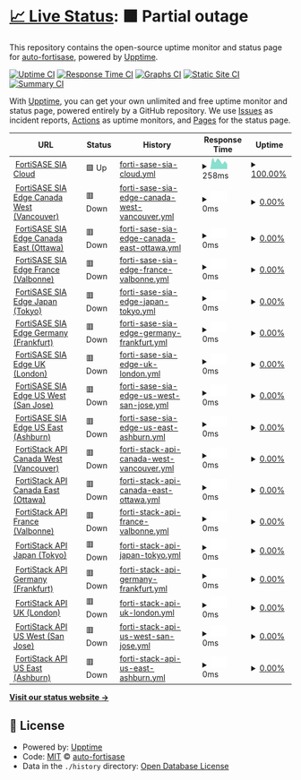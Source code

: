 # [📈 Live Status](https://status.fortisase.com/): <!--live status--> **🟧 Partial outage**

This repository contains the open-source uptime monitor and status page for [auto-fortisase](https://auto-fortisase.github.io/uptime), powered by [Upptime](https://github.com/upptime/upptime).

[![Uptime CI](https://github.com/koj-co/upptime/workflows/Uptime%20CI/badge.svg)](https://github.com/koj-co/upptime/actions?query=workflow%3A%22Uptime+CI%22)
[![Response Time CI](https://github.com/koj-co/upptime/workflows/Response%20Time%20CI/badge.svg)](https://github.com/koj-co/upptime/actions?query=workflow%3A%22Response+Time+CI%22)
[![Graphs CI](https://github.com/koj-co/upptime/workflows/Graphs%20CI/badge.svg)](https://github.com/koj-co/upptime/actions?query=workflow%3A%22Graphs+CI%22)
[![Static Site CI](https://github.com/koj-co/upptime/workflows/Static%20Site%20CI/badge.svg)](https://github.com/koj-co/upptime/actions?query=workflow%3A%22Static+Site+CI%22)
[![Summary CI](https://github.com/koj-co/upptime/workflows/Summary%20CI/badge.svg)](https://github.com/koj-co/upptime/actions?query=workflow%3A%22Summary+CI%22)

With [Upptime](https://upptime.js.org), you can get your own unlimited and free uptime monitor and status page, powered entirely by a GitHub repository. We use [Issues](https://github.com/auto-fortisase/uptime/issues) as incident reports, [Actions](https://github.com/auto-fortisase/uptime/actions) as uptime monitors, and [Pages](https://auto-fortisase.github.io/uptime) for the status page.

<!--start: status pages-->
<!-- This summary is generated by Upptime (https://github.com/upptime/upptime) -->
<!-- Do not edit this manually, your changes will be overwritten -->
<!-- prettier-ignore -->
| URL | Status | History | Response Time | Uptime |
| --- | ------ | ------- | ------------- | ------ |
| <img alt="" src="https://icons.duckduckgo.com/ip3/portal.prod.fortisase.com.ico" height="13"> [FortiSASE SIA Cloud](https://portal.prod.fortisase.com/) | 🟩 Up | [forti-sase-sia-cloud.yml](https://github.com/auto-fortisase/upptime/commits/HEAD/history/forti-sase-sia-cloud.yml) | <details><summary><img alt="Response time graph" src="./graphs/forti-sase-sia-cloud/response-time-week.png" height="20"> 258ms</summary><br><a href="https://status.fortisase.com/history/forti-sase-sia-cloud"><img alt="Response time 267" src="https://img.shields.io/endpoint?url=https%3A%2F%2Fraw.githubusercontent.com%2Fauto-fortisase%2Fupptime%2FHEAD%2Fapi%2Fforti-sase-sia-cloud%2Fresponse-time.json"></a><br><a href="https://status.fortisase.com/history/forti-sase-sia-cloud"><img alt="24-hour response time 126" src="https://img.shields.io/endpoint?url=https%3A%2F%2Fraw.githubusercontent.com%2Fauto-fortisase%2Fupptime%2FHEAD%2Fapi%2Fforti-sase-sia-cloud%2Fresponse-time-day.json"></a><br><a href="https://status.fortisase.com/history/forti-sase-sia-cloud"><img alt="7-day response time 258" src="https://img.shields.io/endpoint?url=https%3A%2F%2Fraw.githubusercontent.com%2Fauto-fortisase%2Fupptime%2FHEAD%2Fapi%2Fforti-sase-sia-cloud%2Fresponse-time-week.json"></a><br><a href="https://status.fortisase.com/history/forti-sase-sia-cloud"><img alt="30-day response time 322" src="https://img.shields.io/endpoint?url=https%3A%2F%2Fraw.githubusercontent.com%2Fauto-fortisase%2Fupptime%2FHEAD%2Fapi%2Fforti-sase-sia-cloud%2Fresponse-time-month.json"></a><br><a href="https://status.fortisase.com/history/forti-sase-sia-cloud"><img alt="1-year response time 280" src="https://img.shields.io/endpoint?url=https%3A%2F%2Fraw.githubusercontent.com%2Fauto-fortisase%2Fupptime%2FHEAD%2Fapi%2Fforti-sase-sia-cloud%2Fresponse-time-year.json"></a></details> | <details><summary><a href="https://status.fortisase.com/history/forti-sase-sia-cloud">100.00%</a></summary><a href="https://status.fortisase.com/history/forti-sase-sia-cloud"><img alt="All-time uptime 98.44%" src="https://img.shields.io/endpoint?url=https%3A%2F%2Fraw.githubusercontent.com%2Fauto-fortisase%2Fupptime%2FHEAD%2Fapi%2Fforti-sase-sia-cloud%2Fuptime.json"></a><br><a href="https://status.fortisase.com/history/forti-sase-sia-cloud"><img alt="24-hour uptime 100.00%" src="https://img.shields.io/endpoint?url=https%3A%2F%2Fraw.githubusercontent.com%2Fauto-fortisase%2Fupptime%2FHEAD%2Fapi%2Fforti-sase-sia-cloud%2Fuptime-day.json"></a><br><a href="https://status.fortisase.com/history/forti-sase-sia-cloud"><img alt="7-day uptime 100.00%" src="https://img.shields.io/endpoint?url=https%3A%2F%2Fraw.githubusercontent.com%2Fauto-fortisase%2Fupptime%2FHEAD%2Fapi%2Fforti-sase-sia-cloud%2Fuptime-week.json"></a><br><a href="https://status.fortisase.com/history/forti-sase-sia-cloud"><img alt="30-day uptime 100.00%" src="https://img.shields.io/endpoint?url=https%3A%2F%2Fraw.githubusercontent.com%2Fauto-fortisase%2Fupptime%2FHEAD%2Fapi%2Fforti-sase-sia-cloud%2Fuptime-month.json"></a><br><a href="https://status.fortisase.com/history/forti-sase-sia-cloud"><img alt="1-year uptime 96.96%" src="https://img.shields.io/endpoint?url=https%3A%2F%2Fraw.githubusercontent.com%2Fauto-fortisase%2Fupptime%2FHEAD%2Fapi%2Fforti-sase-sia-cloud%2Fuptime-year.json"></a></details>
| <img alt="" src="https://icons.duckduckgo.com/ip3/mgmt-fos001-region1.prod.fortisase.com.ico" height="13"> [FortiSASE SIA Edge Canada West (Vancouver)](https://mgmt-fos001-region1.prod.fortisase.com:10443/) | 🟥 Down | [forti-sase-sia-edge-canada-west-vancouver.yml](https://github.com/auto-fortisase/upptime/commits/HEAD/history/forti-sase-sia-edge-canada-west-vancouver.yml) | <details><summary><img alt="Response time graph" src="./graphs/forti-sase-sia-edge-canada-west-vancouver/response-time-week.png" height="20"> 0ms</summary><br><a href="https://status.fortisase.com/history/forti-sase-sia-edge-canada-west-vancouver"><img alt="Response time 297" src="https://img.shields.io/endpoint?url=https%3A%2F%2Fraw.githubusercontent.com%2Fauto-fortisase%2Fupptime%2FHEAD%2Fapi%2Fforti-sase-sia-edge-canada-west-vancouver%2Fresponse-time.json"></a><br><a href="https://status.fortisase.com/history/forti-sase-sia-edge-canada-west-vancouver"><img alt="24-hour response time 0" src="https://img.shields.io/endpoint?url=https%3A%2F%2Fraw.githubusercontent.com%2Fauto-fortisase%2Fupptime%2FHEAD%2Fapi%2Fforti-sase-sia-edge-canada-west-vancouver%2Fresponse-time-day.json"></a><br><a href="https://status.fortisase.com/history/forti-sase-sia-edge-canada-west-vancouver"><img alt="7-day response time 0" src="https://img.shields.io/endpoint?url=https%3A%2F%2Fraw.githubusercontent.com%2Fauto-fortisase%2Fupptime%2FHEAD%2Fapi%2Fforti-sase-sia-edge-canada-west-vancouver%2Fresponse-time-week.json"></a><br><a href="https://status.fortisase.com/history/forti-sase-sia-edge-canada-west-vancouver"><img alt="30-day response time 0" src="https://img.shields.io/endpoint?url=https%3A%2F%2Fraw.githubusercontent.com%2Fauto-fortisase%2Fupptime%2FHEAD%2Fapi%2Fforti-sase-sia-edge-canada-west-vancouver%2Fresponse-time-month.json"></a><br><a href="https://status.fortisase.com/history/forti-sase-sia-edge-canada-west-vancouver"><img alt="1-year response time 323" src="https://img.shields.io/endpoint?url=https%3A%2F%2Fraw.githubusercontent.com%2Fauto-fortisase%2Fupptime%2FHEAD%2Fapi%2Fforti-sase-sia-edge-canada-west-vancouver%2Fresponse-time-year.json"></a></details> | <details><summary><a href="https://status.fortisase.com/history/forti-sase-sia-edge-canada-west-vancouver">0.00%</a></summary><a href="https://status.fortisase.com/history/forti-sase-sia-edge-canada-west-vancouver"><img alt="All-time uptime 76.21%" src="https://img.shields.io/endpoint?url=https%3A%2F%2Fraw.githubusercontent.com%2Fauto-fortisase%2Fupptime%2FHEAD%2Fapi%2Fforti-sase-sia-edge-canada-west-vancouver%2Fuptime.json"></a><br><a href="https://status.fortisase.com/history/forti-sase-sia-edge-canada-west-vancouver"><img alt="24-hour uptime 0.00%" src="https://img.shields.io/endpoint?url=https%3A%2F%2Fraw.githubusercontent.com%2Fauto-fortisase%2Fupptime%2FHEAD%2Fapi%2Fforti-sase-sia-edge-canada-west-vancouver%2Fuptime-day.json"></a><br><a href="https://status.fortisase.com/history/forti-sase-sia-edge-canada-west-vancouver"><img alt="7-day uptime 0.00%" src="https://img.shields.io/endpoint?url=https%3A%2F%2Fraw.githubusercontent.com%2Fauto-fortisase%2Fupptime%2FHEAD%2Fapi%2Fforti-sase-sia-edge-canada-west-vancouver%2Fuptime-week.json"></a><br><a href="https://status.fortisase.com/history/forti-sase-sia-edge-canada-west-vancouver"><img alt="30-day uptime 1.38%" src="https://img.shields.io/endpoint?url=https%3A%2F%2Fraw.githubusercontent.com%2Fauto-fortisase%2Fupptime%2FHEAD%2Fapi%2Fforti-sase-sia-edge-canada-west-vancouver%2Fuptime-month.json"></a><br><a href="https://status.fortisase.com/history/forti-sase-sia-edge-canada-west-vancouver"><img alt="1-year uptime 53.59%" src="https://img.shields.io/endpoint?url=https%3A%2F%2Fraw.githubusercontent.com%2Fauto-fortisase%2Fupptime%2FHEAD%2Fapi%2Fforti-sase-sia-edge-canada-west-vancouver%2Fuptime-year.json"></a></details>
| <img alt="" src="https://icons.duckduckgo.com/ip3/mgmt-fos001-region2.prod.fortisase.com.ico" height="13"> [FortiSASE SIA Edge Canada East (Ottawa)](https://mgmt-fos001-region2.prod.fortisase.com:10443/) | 🟥 Down | [forti-sase-sia-edge-canada-east-ottawa.yml](https://github.com/auto-fortisase/upptime/commits/HEAD/history/forti-sase-sia-edge-canada-east-ottawa.yml) | <details><summary><img alt="Response time graph" src="./graphs/forti-sase-sia-edge-canada-east-ottawa/response-time-week.png" height="20"> 0ms</summary><br><a href="https://status.fortisase.com/history/forti-sase-sia-edge-canada-east-ottawa"><img alt="Response time 366" src="https://img.shields.io/endpoint?url=https%3A%2F%2Fraw.githubusercontent.com%2Fauto-fortisase%2Fupptime%2FHEAD%2Fapi%2Fforti-sase-sia-edge-canada-east-ottawa%2Fresponse-time.json"></a><br><a href="https://status.fortisase.com/history/forti-sase-sia-edge-canada-east-ottawa"><img alt="24-hour response time 0" src="https://img.shields.io/endpoint?url=https%3A%2F%2Fraw.githubusercontent.com%2Fauto-fortisase%2Fupptime%2FHEAD%2Fapi%2Fforti-sase-sia-edge-canada-east-ottawa%2Fresponse-time-day.json"></a><br><a href="https://status.fortisase.com/history/forti-sase-sia-edge-canada-east-ottawa"><img alt="7-day response time 0" src="https://img.shields.io/endpoint?url=https%3A%2F%2Fraw.githubusercontent.com%2Fauto-fortisase%2Fupptime%2FHEAD%2Fapi%2Fforti-sase-sia-edge-canada-east-ottawa%2Fresponse-time-week.json"></a><br><a href="https://status.fortisase.com/history/forti-sase-sia-edge-canada-east-ottawa"><img alt="30-day response time 0" src="https://img.shields.io/endpoint?url=https%3A%2F%2Fraw.githubusercontent.com%2Fauto-fortisase%2Fupptime%2FHEAD%2Fapi%2Fforti-sase-sia-edge-canada-east-ottawa%2Fresponse-time-month.json"></a><br><a href="https://status.fortisase.com/history/forti-sase-sia-edge-canada-east-ottawa"><img alt="1-year response time 354" src="https://img.shields.io/endpoint?url=https%3A%2F%2Fraw.githubusercontent.com%2Fauto-fortisase%2Fupptime%2FHEAD%2Fapi%2Fforti-sase-sia-edge-canada-east-ottawa%2Fresponse-time-year.json"></a></details> | <details><summary><a href="https://status.fortisase.com/history/forti-sase-sia-edge-canada-east-ottawa">0.00%</a></summary><a href="https://status.fortisase.com/history/forti-sase-sia-edge-canada-east-ottawa"><img alt="All-time uptime 76.21%" src="https://img.shields.io/endpoint?url=https%3A%2F%2Fraw.githubusercontent.com%2Fauto-fortisase%2Fupptime%2FHEAD%2Fapi%2Fforti-sase-sia-edge-canada-east-ottawa%2Fuptime.json"></a><br><a href="https://status.fortisase.com/history/forti-sase-sia-edge-canada-east-ottawa"><img alt="24-hour uptime 0.00%" src="https://img.shields.io/endpoint?url=https%3A%2F%2Fraw.githubusercontent.com%2Fauto-fortisase%2Fupptime%2FHEAD%2Fapi%2Fforti-sase-sia-edge-canada-east-ottawa%2Fuptime-day.json"></a><br><a href="https://status.fortisase.com/history/forti-sase-sia-edge-canada-east-ottawa"><img alt="7-day uptime 0.00%" src="https://img.shields.io/endpoint?url=https%3A%2F%2Fraw.githubusercontent.com%2Fauto-fortisase%2Fupptime%2FHEAD%2Fapi%2Fforti-sase-sia-edge-canada-east-ottawa%2Fuptime-week.json"></a><br><a href="https://status.fortisase.com/history/forti-sase-sia-edge-canada-east-ottawa"><img alt="30-day uptime 1.38%" src="https://img.shields.io/endpoint?url=https%3A%2F%2Fraw.githubusercontent.com%2Fauto-fortisase%2Fupptime%2FHEAD%2Fapi%2Fforti-sase-sia-edge-canada-east-ottawa%2Fuptime-month.json"></a><br><a href="https://status.fortisase.com/history/forti-sase-sia-edge-canada-east-ottawa"><img alt="1-year uptime 53.59%" src="https://img.shields.io/endpoint?url=https%3A%2F%2Fraw.githubusercontent.com%2Fauto-fortisase%2Fupptime%2FHEAD%2Fapi%2Fforti-sase-sia-edge-canada-east-ottawa%2Fuptime-year.json"></a></details>
| <img alt="" src="https://icons.duckduckgo.com/ip3/mgmt-fos001-region3.prod.fortisase.com.ico" height="13"> [FortiSASE SIA Edge France (Valbonne)](https://mgmt-fos001-region3.prod.fortisase.com:10443/) | 🟥 Down | [forti-sase-sia-edge-france-valbonne.yml](https://github.com/auto-fortisase/upptime/commits/HEAD/history/forti-sase-sia-edge-france-valbonne.yml) | <details><summary><img alt="Response time graph" src="./graphs/forti-sase-sia-edge-france-valbonne/response-time-week.png" height="20"> 0ms</summary><br><a href="https://status.fortisase.com/history/forti-sase-sia-edge-france-valbonne"><img alt="Response time 858" src="https://img.shields.io/endpoint?url=https%3A%2F%2Fraw.githubusercontent.com%2Fauto-fortisase%2Fupptime%2FHEAD%2Fapi%2Fforti-sase-sia-edge-france-valbonne%2Fresponse-time.json"></a><br><a href="https://status.fortisase.com/history/forti-sase-sia-edge-france-valbonne"><img alt="24-hour response time 0" src="https://img.shields.io/endpoint?url=https%3A%2F%2Fraw.githubusercontent.com%2Fauto-fortisase%2Fupptime%2FHEAD%2Fapi%2Fforti-sase-sia-edge-france-valbonne%2Fresponse-time-day.json"></a><br><a href="https://status.fortisase.com/history/forti-sase-sia-edge-france-valbonne"><img alt="7-day response time 0" src="https://img.shields.io/endpoint?url=https%3A%2F%2Fraw.githubusercontent.com%2Fauto-fortisase%2Fupptime%2FHEAD%2Fapi%2Fforti-sase-sia-edge-france-valbonne%2Fresponse-time-week.json"></a><br><a href="https://status.fortisase.com/history/forti-sase-sia-edge-france-valbonne"><img alt="30-day response time 0" src="https://img.shields.io/endpoint?url=https%3A%2F%2Fraw.githubusercontent.com%2Fauto-fortisase%2Fupptime%2FHEAD%2Fapi%2Fforti-sase-sia-edge-france-valbonne%2Fresponse-time-month.json"></a><br><a href="https://status.fortisase.com/history/forti-sase-sia-edge-france-valbonne"><img alt="1-year response time 844" src="https://img.shields.io/endpoint?url=https%3A%2F%2Fraw.githubusercontent.com%2Fauto-fortisase%2Fupptime%2FHEAD%2Fapi%2Fforti-sase-sia-edge-france-valbonne%2Fresponse-time-year.json"></a></details> | <details><summary><a href="https://status.fortisase.com/history/forti-sase-sia-edge-france-valbonne">0.00%</a></summary><a href="https://status.fortisase.com/history/forti-sase-sia-edge-france-valbonne"><img alt="All-time uptime 76.25%" src="https://img.shields.io/endpoint?url=https%3A%2F%2Fraw.githubusercontent.com%2Fauto-fortisase%2Fupptime%2FHEAD%2Fapi%2Fforti-sase-sia-edge-france-valbonne%2Fuptime.json"></a><br><a href="https://status.fortisase.com/history/forti-sase-sia-edge-france-valbonne"><img alt="24-hour uptime 0.00%" src="https://img.shields.io/endpoint?url=https%3A%2F%2Fraw.githubusercontent.com%2Fauto-fortisase%2Fupptime%2FHEAD%2Fapi%2Fforti-sase-sia-edge-france-valbonne%2Fuptime-day.json"></a><br><a href="https://status.fortisase.com/history/forti-sase-sia-edge-france-valbonne"><img alt="7-day uptime 0.00%" src="https://img.shields.io/endpoint?url=https%3A%2F%2Fraw.githubusercontent.com%2Fauto-fortisase%2Fupptime%2FHEAD%2Fapi%2Fforti-sase-sia-edge-france-valbonne%2Fuptime-week.json"></a><br><a href="https://status.fortisase.com/history/forti-sase-sia-edge-france-valbonne"><img alt="30-day uptime 1.38%" src="https://img.shields.io/endpoint?url=https%3A%2F%2Fraw.githubusercontent.com%2Fauto-fortisase%2Fupptime%2FHEAD%2Fapi%2Fforti-sase-sia-edge-france-valbonne%2Fuptime-month.json"></a><br><a href="https://status.fortisase.com/history/forti-sase-sia-edge-france-valbonne"><img alt="1-year uptime 53.65%" src="https://img.shields.io/endpoint?url=https%3A%2F%2Fraw.githubusercontent.com%2Fauto-fortisase%2Fupptime%2FHEAD%2Fapi%2Fforti-sase-sia-edge-france-valbonne%2Fuptime-year.json"></a></details>
| <img alt="" src="https://icons.duckduckgo.com/ip3/mgmt-fos001-region4.prod.fortisase.com.ico" height="13"> [FortiSASE SIA Edge Japan (Tokyo)](https://mgmt-fos001-region4.prod.fortisase.com:10443/) | 🟥 Down | [forti-sase-sia-edge-japan-tokyo.yml](https://github.com/auto-fortisase/upptime/commits/HEAD/history/forti-sase-sia-edge-japan-tokyo.yml) | <details><summary><img alt="Response time graph" src="./graphs/forti-sase-sia-edge-japan-tokyo/response-time-week.png" height="20"> 0ms</summary><br><a href="https://status.fortisase.com/history/forti-sase-sia-edge-japan-tokyo"><img alt="Response time 798" src="https://img.shields.io/endpoint?url=https%3A%2F%2Fraw.githubusercontent.com%2Fauto-fortisase%2Fupptime%2FHEAD%2Fapi%2Fforti-sase-sia-edge-japan-tokyo%2Fresponse-time.json"></a><br><a href="https://status.fortisase.com/history/forti-sase-sia-edge-japan-tokyo"><img alt="24-hour response time 0" src="https://img.shields.io/endpoint?url=https%3A%2F%2Fraw.githubusercontent.com%2Fauto-fortisase%2Fupptime%2FHEAD%2Fapi%2Fforti-sase-sia-edge-japan-tokyo%2Fresponse-time-day.json"></a><br><a href="https://status.fortisase.com/history/forti-sase-sia-edge-japan-tokyo"><img alt="7-day response time 0" src="https://img.shields.io/endpoint?url=https%3A%2F%2Fraw.githubusercontent.com%2Fauto-fortisase%2Fupptime%2FHEAD%2Fapi%2Fforti-sase-sia-edge-japan-tokyo%2Fresponse-time-week.json"></a><br><a href="https://status.fortisase.com/history/forti-sase-sia-edge-japan-tokyo"><img alt="30-day response time 0" src="https://img.shields.io/endpoint?url=https%3A%2F%2Fraw.githubusercontent.com%2Fauto-fortisase%2Fupptime%2FHEAD%2Fapi%2Fforti-sase-sia-edge-japan-tokyo%2Fresponse-time-month.json"></a><br><a href="https://status.fortisase.com/history/forti-sase-sia-edge-japan-tokyo"><img alt="1-year response time 824" src="https://img.shields.io/endpoint?url=https%3A%2F%2Fraw.githubusercontent.com%2Fauto-fortisase%2Fupptime%2FHEAD%2Fapi%2Fforti-sase-sia-edge-japan-tokyo%2Fresponse-time-year.json"></a></details> | <details><summary><a href="https://status.fortisase.com/history/forti-sase-sia-edge-japan-tokyo">0.00%</a></summary><a href="https://status.fortisase.com/history/forti-sase-sia-edge-japan-tokyo"><img alt="All-time uptime 75.97%" src="https://img.shields.io/endpoint?url=https%3A%2F%2Fraw.githubusercontent.com%2Fauto-fortisase%2Fupptime%2FHEAD%2Fapi%2Fforti-sase-sia-edge-japan-tokyo%2Fuptime.json"></a><br><a href="https://status.fortisase.com/history/forti-sase-sia-edge-japan-tokyo"><img alt="24-hour uptime 0.00%" src="https://img.shields.io/endpoint?url=https%3A%2F%2Fraw.githubusercontent.com%2Fauto-fortisase%2Fupptime%2FHEAD%2Fapi%2Fforti-sase-sia-edge-japan-tokyo%2Fuptime-day.json"></a><br><a href="https://status.fortisase.com/history/forti-sase-sia-edge-japan-tokyo"><img alt="7-day uptime 0.00%" src="https://img.shields.io/endpoint?url=https%3A%2F%2Fraw.githubusercontent.com%2Fauto-fortisase%2Fupptime%2FHEAD%2Fapi%2Fforti-sase-sia-edge-japan-tokyo%2Fuptime-week.json"></a><br><a href="https://status.fortisase.com/history/forti-sase-sia-edge-japan-tokyo"><img alt="30-day uptime 1.38%" src="https://img.shields.io/endpoint?url=https%3A%2F%2Fraw.githubusercontent.com%2Fauto-fortisase%2Fupptime%2FHEAD%2Fapi%2Fforti-sase-sia-edge-japan-tokyo%2Fuptime-month.json"></a><br><a href="https://status.fortisase.com/history/forti-sase-sia-edge-japan-tokyo"><img alt="1-year uptime 53.11%" src="https://img.shields.io/endpoint?url=https%3A%2F%2Fraw.githubusercontent.com%2Fauto-fortisase%2Fupptime%2FHEAD%2Fapi%2Fforti-sase-sia-edge-japan-tokyo%2Fuptime-year.json"></a></details>
| <img alt="" src="https://icons.duckduckgo.com/ip3/mgmt-fos001-region5.prod.fortisase.com.ico" height="13"> [FortiSASE SIA Edge Germany (Frankfurt)](https://mgmt-fos001-region5.prod.fortisase.com:10443/) | 🟥 Down | [forti-sase-sia-edge-germany-frankfurt.yml](https://github.com/auto-fortisase/upptime/commits/HEAD/history/forti-sase-sia-edge-germany-frankfurt.yml) | <details><summary><img alt="Response time graph" src="./graphs/forti-sase-sia-edge-germany-frankfurt/response-time-week.png" height="20"> 0ms</summary><br><a href="https://status.fortisase.com/history/forti-sase-sia-edge-germany-frankfurt"><img alt="Response time 834" src="https://img.shields.io/endpoint?url=https%3A%2F%2Fraw.githubusercontent.com%2Fauto-fortisase%2Fupptime%2FHEAD%2Fapi%2Fforti-sase-sia-edge-germany-frankfurt%2Fresponse-time.json"></a><br><a href="https://status.fortisase.com/history/forti-sase-sia-edge-germany-frankfurt"><img alt="24-hour response time 0" src="https://img.shields.io/endpoint?url=https%3A%2F%2Fraw.githubusercontent.com%2Fauto-fortisase%2Fupptime%2FHEAD%2Fapi%2Fforti-sase-sia-edge-germany-frankfurt%2Fresponse-time-day.json"></a><br><a href="https://status.fortisase.com/history/forti-sase-sia-edge-germany-frankfurt"><img alt="7-day response time 0" src="https://img.shields.io/endpoint?url=https%3A%2F%2Fraw.githubusercontent.com%2Fauto-fortisase%2Fupptime%2FHEAD%2Fapi%2Fforti-sase-sia-edge-germany-frankfurt%2Fresponse-time-week.json"></a><br><a href="https://status.fortisase.com/history/forti-sase-sia-edge-germany-frankfurt"><img alt="30-day response time 0" src="https://img.shields.io/endpoint?url=https%3A%2F%2Fraw.githubusercontent.com%2Fauto-fortisase%2Fupptime%2FHEAD%2Fapi%2Fforti-sase-sia-edge-germany-frankfurt%2Fresponse-time-month.json"></a><br><a href="https://status.fortisase.com/history/forti-sase-sia-edge-germany-frankfurt"><img alt="1-year response time 782" src="https://img.shields.io/endpoint?url=https%3A%2F%2Fraw.githubusercontent.com%2Fauto-fortisase%2Fupptime%2FHEAD%2Fapi%2Fforti-sase-sia-edge-germany-frankfurt%2Fresponse-time-year.json"></a></details> | <details><summary><a href="https://status.fortisase.com/history/forti-sase-sia-edge-germany-frankfurt">0.00%</a></summary><a href="https://status.fortisase.com/history/forti-sase-sia-edge-germany-frankfurt"><img alt="All-time uptime 66.98%" src="https://img.shields.io/endpoint?url=https%3A%2F%2Fraw.githubusercontent.com%2Fauto-fortisase%2Fupptime%2FHEAD%2Fapi%2Fforti-sase-sia-edge-germany-frankfurt%2Fuptime.json"></a><br><a href="https://status.fortisase.com/history/forti-sase-sia-edge-germany-frankfurt"><img alt="24-hour uptime 0.00%" src="https://img.shields.io/endpoint?url=https%3A%2F%2Fraw.githubusercontent.com%2Fauto-fortisase%2Fupptime%2FHEAD%2Fapi%2Fforti-sase-sia-edge-germany-frankfurt%2Fuptime-day.json"></a><br><a href="https://status.fortisase.com/history/forti-sase-sia-edge-germany-frankfurt"><img alt="7-day uptime 0.00%" src="https://img.shields.io/endpoint?url=https%3A%2F%2Fraw.githubusercontent.com%2Fauto-fortisase%2Fupptime%2FHEAD%2Fapi%2Fforti-sase-sia-edge-germany-frankfurt%2Fuptime-week.json"></a><br><a href="https://status.fortisase.com/history/forti-sase-sia-edge-germany-frankfurt"><img alt="30-day uptime 1.38%" src="https://img.shields.io/endpoint?url=https%3A%2F%2Fraw.githubusercontent.com%2Fauto-fortisase%2Fupptime%2FHEAD%2Fapi%2Fforti-sase-sia-edge-germany-frankfurt%2Fuptime-month.json"></a><br><a href="https://status.fortisase.com/history/forti-sase-sia-edge-germany-frankfurt"><img alt="1-year uptime 53.13%" src="https://img.shields.io/endpoint?url=https%3A%2F%2Fraw.githubusercontent.com%2Fauto-fortisase%2Fupptime%2FHEAD%2Fapi%2Fforti-sase-sia-edge-germany-frankfurt%2Fuptime-year.json"></a></details>
| <img alt="" src="https://icons.duckduckgo.com/ip3/mgmt-fos001-region6.prod.fortisase.com.ico" height="13"> [FortiSASE SIA Edge UK (London)](https://mgmt-fos001-region6.prod.fortisase.com:10443/) | 🟥 Down | [forti-sase-sia-edge-uk-london.yml](https://github.com/auto-fortisase/upptime/commits/HEAD/history/forti-sase-sia-edge-uk-london.yml) | <details><summary><img alt="Response time graph" src="./graphs/forti-sase-sia-edge-uk-london/response-time-week.png" height="20"> 0ms</summary><br><a href="https://status.fortisase.com/history/forti-sase-sia-edge-uk-london"><img alt="Response time 717" src="https://img.shields.io/endpoint?url=https%3A%2F%2Fraw.githubusercontent.com%2Fauto-fortisase%2Fupptime%2FHEAD%2Fapi%2Fforti-sase-sia-edge-uk-london%2Fresponse-time.json"></a><br><a href="https://status.fortisase.com/history/forti-sase-sia-edge-uk-london"><img alt="24-hour response time 0" src="https://img.shields.io/endpoint?url=https%3A%2F%2Fraw.githubusercontent.com%2Fauto-fortisase%2Fupptime%2FHEAD%2Fapi%2Fforti-sase-sia-edge-uk-london%2Fresponse-time-day.json"></a><br><a href="https://status.fortisase.com/history/forti-sase-sia-edge-uk-london"><img alt="7-day response time 0" src="https://img.shields.io/endpoint?url=https%3A%2F%2Fraw.githubusercontent.com%2Fauto-fortisase%2Fupptime%2FHEAD%2Fapi%2Fforti-sase-sia-edge-uk-london%2Fresponse-time-week.json"></a><br><a href="https://status.fortisase.com/history/forti-sase-sia-edge-uk-london"><img alt="30-day response time 0" src="https://img.shields.io/endpoint?url=https%3A%2F%2Fraw.githubusercontent.com%2Fauto-fortisase%2Fupptime%2FHEAD%2Fapi%2Fforti-sase-sia-edge-uk-london%2Fresponse-time-month.json"></a><br><a href="https://status.fortisase.com/history/forti-sase-sia-edge-uk-london"><img alt="1-year response time 689" src="https://img.shields.io/endpoint?url=https%3A%2F%2Fraw.githubusercontent.com%2Fauto-fortisase%2Fupptime%2FHEAD%2Fapi%2Fforti-sase-sia-edge-uk-london%2Fresponse-time-year.json"></a></details> | <details><summary><a href="https://status.fortisase.com/history/forti-sase-sia-edge-uk-london">0.00%</a></summary><a href="https://status.fortisase.com/history/forti-sase-sia-edge-uk-london"><img alt="All-time uptime 66.99%" src="https://img.shields.io/endpoint?url=https%3A%2F%2Fraw.githubusercontent.com%2Fauto-fortisase%2Fupptime%2FHEAD%2Fapi%2Fforti-sase-sia-edge-uk-london%2Fuptime.json"></a><br><a href="https://status.fortisase.com/history/forti-sase-sia-edge-uk-london"><img alt="24-hour uptime 0.00%" src="https://img.shields.io/endpoint?url=https%3A%2F%2Fraw.githubusercontent.com%2Fauto-fortisase%2Fupptime%2FHEAD%2Fapi%2Fforti-sase-sia-edge-uk-london%2Fuptime-day.json"></a><br><a href="https://status.fortisase.com/history/forti-sase-sia-edge-uk-london"><img alt="7-day uptime 0.00%" src="https://img.shields.io/endpoint?url=https%3A%2F%2Fraw.githubusercontent.com%2Fauto-fortisase%2Fupptime%2FHEAD%2Fapi%2Fforti-sase-sia-edge-uk-london%2Fuptime-week.json"></a><br><a href="https://status.fortisase.com/history/forti-sase-sia-edge-uk-london"><img alt="30-day uptime 1.38%" src="https://img.shields.io/endpoint?url=https%3A%2F%2Fraw.githubusercontent.com%2Fauto-fortisase%2Fupptime%2FHEAD%2Fapi%2Fforti-sase-sia-edge-uk-london%2Fuptime-month.json"></a><br><a href="https://status.fortisase.com/history/forti-sase-sia-edge-uk-london"><img alt="1-year uptime 53.16%" src="https://img.shields.io/endpoint?url=https%3A%2F%2Fraw.githubusercontent.com%2Fauto-fortisase%2Fupptime%2FHEAD%2Fapi%2Fforti-sase-sia-edge-uk-london%2Fuptime-year.json"></a></details>
| <img alt="" src="https://icons.duckduckgo.com/ip3/mgmt-fos001-region7.prod.fortisase.com.ico" height="13"> [FortiSASE SIA Edge US West (San Jose)](https://mgmt-fos001-region7.prod.fortisase.com:10443/) | 🟥 Down | [forti-sase-sia-edge-us-west-san-jose.yml](https://github.com/auto-fortisase/upptime/commits/HEAD/history/forti-sase-sia-edge-us-west-san-jose.yml) | <details><summary><img alt="Response time graph" src="./graphs/forti-sase-sia-edge-us-west-san-jose/response-time-week.png" height="20"> 0ms</summary><br><a href="https://status.fortisase.com/history/forti-sase-sia-edge-us-west-san-jose"><img alt="Response time 290" src="https://img.shields.io/endpoint?url=https%3A%2F%2Fraw.githubusercontent.com%2Fauto-fortisase%2Fupptime%2FHEAD%2Fapi%2Fforti-sase-sia-edge-us-west-san-jose%2Fresponse-time.json"></a><br><a href="https://status.fortisase.com/history/forti-sase-sia-edge-us-west-san-jose"><img alt="24-hour response time 0" src="https://img.shields.io/endpoint?url=https%3A%2F%2Fraw.githubusercontent.com%2Fauto-fortisase%2Fupptime%2FHEAD%2Fapi%2Fforti-sase-sia-edge-us-west-san-jose%2Fresponse-time-day.json"></a><br><a href="https://status.fortisase.com/history/forti-sase-sia-edge-us-west-san-jose"><img alt="7-day response time 0" src="https://img.shields.io/endpoint?url=https%3A%2F%2Fraw.githubusercontent.com%2Fauto-fortisase%2Fupptime%2FHEAD%2Fapi%2Fforti-sase-sia-edge-us-west-san-jose%2Fresponse-time-week.json"></a><br><a href="https://status.fortisase.com/history/forti-sase-sia-edge-us-west-san-jose"><img alt="30-day response time 0" src="https://img.shields.io/endpoint?url=https%3A%2F%2Fraw.githubusercontent.com%2Fauto-fortisase%2Fupptime%2FHEAD%2Fapi%2Fforti-sase-sia-edge-us-west-san-jose%2Fresponse-time-month.json"></a><br><a href="https://status.fortisase.com/history/forti-sase-sia-edge-us-west-san-jose"><img alt="1-year response time 288" src="https://img.shields.io/endpoint?url=https%3A%2F%2Fraw.githubusercontent.com%2Fauto-fortisase%2Fupptime%2FHEAD%2Fapi%2Fforti-sase-sia-edge-us-west-san-jose%2Fresponse-time-year.json"></a></details> | <details><summary><a href="https://status.fortisase.com/history/forti-sase-sia-edge-us-west-san-jose">0.00%</a></summary><a href="https://status.fortisase.com/history/forti-sase-sia-edge-us-west-san-jose"><img alt="All-time uptime 66.66%" src="https://img.shields.io/endpoint?url=https%3A%2F%2Fraw.githubusercontent.com%2Fauto-fortisase%2Fupptime%2FHEAD%2Fapi%2Fforti-sase-sia-edge-us-west-san-jose%2Fuptime.json"></a><br><a href="https://status.fortisase.com/history/forti-sase-sia-edge-us-west-san-jose"><img alt="24-hour uptime 0.00%" src="https://img.shields.io/endpoint?url=https%3A%2F%2Fraw.githubusercontent.com%2Fauto-fortisase%2Fupptime%2FHEAD%2Fapi%2Fforti-sase-sia-edge-us-west-san-jose%2Fuptime-day.json"></a><br><a href="https://status.fortisase.com/history/forti-sase-sia-edge-us-west-san-jose"><img alt="7-day uptime 0.00%" src="https://img.shields.io/endpoint?url=https%3A%2F%2Fraw.githubusercontent.com%2Fauto-fortisase%2Fupptime%2FHEAD%2Fapi%2Fforti-sase-sia-edge-us-west-san-jose%2Fuptime-week.json"></a><br><a href="https://status.fortisase.com/history/forti-sase-sia-edge-us-west-san-jose"><img alt="30-day uptime 1.38%" src="https://img.shields.io/endpoint?url=https%3A%2F%2Fraw.githubusercontent.com%2Fauto-fortisase%2Fupptime%2FHEAD%2Fapi%2Fforti-sase-sia-edge-us-west-san-jose%2Fuptime-month.json"></a><br><a href="https://status.fortisase.com/history/forti-sase-sia-edge-us-west-san-jose"><img alt="1-year uptime 53.13%" src="https://img.shields.io/endpoint?url=https%3A%2F%2Fraw.githubusercontent.com%2Fauto-fortisase%2Fupptime%2FHEAD%2Fapi%2Fforti-sase-sia-edge-us-west-san-jose%2Fuptime-year.json"></a></details>
| <img alt="" src="https://icons.duckduckgo.com/ip3/mgmt-fos001-region8.prod.fortisase.com.ico" height="13"> [FortiSASE SIA Edge US East (Ashburn)](https://mgmt-fos001-region8.prod.fortisase.com:10443/) | 🟥 Down | [forti-sase-sia-edge-us-east-ashburn.yml](https://github.com/auto-fortisase/upptime/commits/HEAD/history/forti-sase-sia-edge-us-east-ashburn.yml) | <details><summary><img alt="Response time graph" src="./graphs/forti-sase-sia-edge-us-east-ashburn/response-time-week.png" height="20"> 0ms</summary><br><a href="https://status.fortisase.com/history/forti-sase-sia-edge-us-east-ashburn"><img alt="Response time 309" src="https://img.shields.io/endpoint?url=https%3A%2F%2Fraw.githubusercontent.com%2Fauto-fortisase%2Fupptime%2FHEAD%2Fapi%2Fforti-sase-sia-edge-us-east-ashburn%2Fresponse-time.json"></a><br><a href="https://status.fortisase.com/history/forti-sase-sia-edge-us-east-ashburn"><img alt="24-hour response time 0" src="https://img.shields.io/endpoint?url=https%3A%2F%2Fraw.githubusercontent.com%2Fauto-fortisase%2Fupptime%2FHEAD%2Fapi%2Fforti-sase-sia-edge-us-east-ashburn%2Fresponse-time-day.json"></a><br><a href="https://status.fortisase.com/history/forti-sase-sia-edge-us-east-ashburn"><img alt="7-day response time 0" src="https://img.shields.io/endpoint?url=https%3A%2F%2Fraw.githubusercontent.com%2Fauto-fortisase%2Fupptime%2FHEAD%2Fapi%2Fforti-sase-sia-edge-us-east-ashburn%2Fresponse-time-week.json"></a><br><a href="https://status.fortisase.com/history/forti-sase-sia-edge-us-east-ashburn"><img alt="30-day response time 0" src="https://img.shields.io/endpoint?url=https%3A%2F%2Fraw.githubusercontent.com%2Fauto-fortisase%2Fupptime%2FHEAD%2Fapi%2Fforti-sase-sia-edge-us-east-ashburn%2Fresponse-time-month.json"></a><br><a href="https://status.fortisase.com/history/forti-sase-sia-edge-us-east-ashburn"><img alt="1-year response time 285" src="https://img.shields.io/endpoint?url=https%3A%2F%2Fraw.githubusercontent.com%2Fauto-fortisase%2Fupptime%2FHEAD%2Fapi%2Fforti-sase-sia-edge-us-east-ashburn%2Fresponse-time-year.json"></a></details> | <details><summary><a href="https://status.fortisase.com/history/forti-sase-sia-edge-us-east-ashburn">0.00%</a></summary><a href="https://status.fortisase.com/history/forti-sase-sia-edge-us-east-ashburn"><img alt="All-time uptime 66.68%" src="https://img.shields.io/endpoint?url=https%3A%2F%2Fraw.githubusercontent.com%2Fauto-fortisase%2Fupptime%2FHEAD%2Fapi%2Fforti-sase-sia-edge-us-east-ashburn%2Fuptime.json"></a><br><a href="https://status.fortisase.com/history/forti-sase-sia-edge-us-east-ashburn"><img alt="24-hour uptime 0.00%" src="https://img.shields.io/endpoint?url=https%3A%2F%2Fraw.githubusercontent.com%2Fauto-fortisase%2Fupptime%2FHEAD%2Fapi%2Fforti-sase-sia-edge-us-east-ashburn%2Fuptime-day.json"></a><br><a href="https://status.fortisase.com/history/forti-sase-sia-edge-us-east-ashburn"><img alt="7-day uptime 0.00%" src="https://img.shields.io/endpoint?url=https%3A%2F%2Fraw.githubusercontent.com%2Fauto-fortisase%2Fupptime%2FHEAD%2Fapi%2Fforti-sase-sia-edge-us-east-ashburn%2Fuptime-week.json"></a><br><a href="https://status.fortisase.com/history/forti-sase-sia-edge-us-east-ashburn"><img alt="30-day uptime 1.38%" src="https://img.shields.io/endpoint?url=https%3A%2F%2Fraw.githubusercontent.com%2Fauto-fortisase%2Fupptime%2FHEAD%2Fapi%2Fforti-sase-sia-edge-us-east-ashburn%2Fuptime-month.json"></a><br><a href="https://status.fortisase.com/history/forti-sase-sia-edge-us-east-ashburn"><img alt="1-year uptime 53.16%" src="https://img.shields.io/endpoint?url=https%3A%2F%2Fraw.githubusercontent.com%2Fauto-fortisase%2Fupptime%2FHEAD%2Fapi%2Fforti-sase-sia-edge-us-east-ashburn%2Fuptime-year.json"></a></details>
| <img alt="" src="https://icons.duckduckgo.com/ip3/fortistackapi-nova-west.fortisase.com.ico" height="13"> [FortiStack API Canada West (Vancouver)](https://fortistackapi-nova-west.fortisase.com:5000/v3) | 🟥 Down | [forti-stack-api-canada-west-vancouver.yml](https://github.com/auto-fortisase/upptime/commits/HEAD/history/forti-stack-api-canada-west-vancouver.yml) | <details><summary><img alt="Response time graph" src="./graphs/forti-stack-api-canada-west-vancouver/response-time-week.png" height="20"> 0ms</summary><br><a href="https://status.fortisase.com/history/forti-stack-api-canada-west-vancouver"><img alt="Response time 200" src="https://img.shields.io/endpoint?url=https%3A%2F%2Fraw.githubusercontent.com%2Fauto-fortisase%2Fupptime%2FHEAD%2Fapi%2Fforti-stack-api-canada-west-vancouver%2Fresponse-time.json"></a><br><a href="https://status.fortisase.com/history/forti-stack-api-canada-west-vancouver"><img alt="24-hour response time 0" src="https://img.shields.io/endpoint?url=https%3A%2F%2Fraw.githubusercontent.com%2Fauto-fortisase%2Fupptime%2FHEAD%2Fapi%2Fforti-stack-api-canada-west-vancouver%2Fresponse-time-day.json"></a><br><a href="https://status.fortisase.com/history/forti-stack-api-canada-west-vancouver"><img alt="7-day response time 0" src="https://img.shields.io/endpoint?url=https%3A%2F%2Fraw.githubusercontent.com%2Fauto-fortisase%2Fupptime%2FHEAD%2Fapi%2Fforti-stack-api-canada-west-vancouver%2Fresponse-time-week.json"></a><br><a href="https://status.fortisase.com/history/forti-stack-api-canada-west-vancouver"><img alt="30-day response time 0" src="https://img.shields.io/endpoint?url=https%3A%2F%2Fraw.githubusercontent.com%2Fauto-fortisase%2Fupptime%2FHEAD%2Fapi%2Fforti-stack-api-canada-west-vancouver%2Fresponse-time-month.json"></a><br><a href="https://status.fortisase.com/history/forti-stack-api-canada-west-vancouver"><img alt="1-year response time 230" src="https://img.shields.io/endpoint?url=https%3A%2F%2Fraw.githubusercontent.com%2Fauto-fortisase%2Fupptime%2FHEAD%2Fapi%2Fforti-stack-api-canada-west-vancouver%2Fresponse-time-year.json"></a></details> | <details><summary><a href="https://status.fortisase.com/history/forti-stack-api-canada-west-vancouver">0.00%</a></summary><a href="https://status.fortisase.com/history/forti-stack-api-canada-west-vancouver"><img alt="All-time uptime 74.71%" src="https://img.shields.io/endpoint?url=https%3A%2F%2Fraw.githubusercontent.com%2Fauto-fortisase%2Fupptime%2FHEAD%2Fapi%2Fforti-stack-api-canada-west-vancouver%2Fuptime.json"></a><br><a href="https://status.fortisase.com/history/forti-stack-api-canada-west-vancouver"><img alt="24-hour uptime 0.00%" src="https://img.shields.io/endpoint?url=https%3A%2F%2Fraw.githubusercontent.com%2Fauto-fortisase%2Fupptime%2FHEAD%2Fapi%2Fforti-stack-api-canada-west-vancouver%2Fuptime-day.json"></a><br><a href="https://status.fortisase.com/history/forti-stack-api-canada-west-vancouver"><img alt="7-day uptime 0.00%" src="https://img.shields.io/endpoint?url=https%3A%2F%2Fraw.githubusercontent.com%2Fauto-fortisase%2Fupptime%2FHEAD%2Fapi%2Fforti-stack-api-canada-west-vancouver%2Fuptime-week.json"></a><br><a href="https://status.fortisase.com/history/forti-stack-api-canada-west-vancouver"><img alt="30-day uptime 1.38%" src="https://img.shields.io/endpoint?url=https%3A%2F%2Fraw.githubusercontent.com%2Fauto-fortisase%2Fupptime%2FHEAD%2Fapi%2Fforti-stack-api-canada-west-vancouver%2Fuptime-month.json"></a><br><a href="https://status.fortisase.com/history/forti-stack-api-canada-west-vancouver"><img alt="1-year uptime 53.30%" src="https://img.shields.io/endpoint?url=https%3A%2F%2Fraw.githubusercontent.com%2Fauto-fortisase%2Fupptime%2FHEAD%2Fapi%2Fforti-stack-api-canada-west-vancouver%2Fuptime-year.json"></a></details>
| <img alt="" src="https://icons.duckduckgo.com/ip3/fortistackapi-nova-east.fortisase.com.ico" height="13"> [FortiStack API Canada East (Ottawa)](https://fortistackapi-nova-east.fortisase.com:5000/v3) | 🟥 Down | [forti-stack-api-canada-east-ottawa.yml](https://github.com/auto-fortisase/upptime/commits/HEAD/history/forti-stack-api-canada-east-ottawa.yml) | <details><summary><img alt="Response time graph" src="./graphs/forti-stack-api-canada-east-ottawa/response-time-week.png" height="20"> 0ms</summary><br><a href="https://status.fortisase.com/history/forti-stack-api-canada-east-ottawa"><img alt="Response time 216" src="https://img.shields.io/endpoint?url=https%3A%2F%2Fraw.githubusercontent.com%2Fauto-fortisase%2Fupptime%2FHEAD%2Fapi%2Fforti-stack-api-canada-east-ottawa%2Fresponse-time.json"></a><br><a href="https://status.fortisase.com/history/forti-stack-api-canada-east-ottawa"><img alt="24-hour response time 0" src="https://img.shields.io/endpoint?url=https%3A%2F%2Fraw.githubusercontent.com%2Fauto-fortisase%2Fupptime%2FHEAD%2Fapi%2Fforti-stack-api-canada-east-ottawa%2Fresponse-time-day.json"></a><br><a href="https://status.fortisase.com/history/forti-stack-api-canada-east-ottawa"><img alt="7-day response time 0" src="https://img.shields.io/endpoint?url=https%3A%2F%2Fraw.githubusercontent.com%2Fauto-fortisase%2Fupptime%2FHEAD%2Fapi%2Fforti-stack-api-canada-east-ottawa%2Fresponse-time-week.json"></a><br><a href="https://status.fortisase.com/history/forti-stack-api-canada-east-ottawa"><img alt="30-day response time 0" src="https://img.shields.io/endpoint?url=https%3A%2F%2Fraw.githubusercontent.com%2Fauto-fortisase%2Fupptime%2FHEAD%2Fapi%2Fforti-stack-api-canada-east-ottawa%2Fresponse-time-month.json"></a><br><a href="https://status.fortisase.com/history/forti-stack-api-canada-east-ottawa"><img alt="1-year response time 203" src="https://img.shields.io/endpoint?url=https%3A%2F%2Fraw.githubusercontent.com%2Fauto-fortisase%2Fupptime%2FHEAD%2Fapi%2Fforti-stack-api-canada-east-ottawa%2Fresponse-time-year.json"></a></details> | <details><summary><a href="https://status.fortisase.com/history/forti-stack-api-canada-east-ottawa">0.00%</a></summary><a href="https://status.fortisase.com/history/forti-stack-api-canada-east-ottawa"><img alt="All-time uptime 76.11%" src="https://img.shields.io/endpoint?url=https%3A%2F%2Fraw.githubusercontent.com%2Fauto-fortisase%2Fupptime%2FHEAD%2Fapi%2Fforti-stack-api-canada-east-ottawa%2Fuptime.json"></a><br><a href="https://status.fortisase.com/history/forti-stack-api-canada-east-ottawa"><img alt="24-hour uptime 0.00%" src="https://img.shields.io/endpoint?url=https%3A%2F%2Fraw.githubusercontent.com%2Fauto-fortisase%2Fupptime%2FHEAD%2Fapi%2Fforti-stack-api-canada-east-ottawa%2Fuptime-day.json"></a><br><a href="https://status.fortisase.com/history/forti-stack-api-canada-east-ottawa"><img alt="7-day uptime 0.00%" src="https://img.shields.io/endpoint?url=https%3A%2F%2Fraw.githubusercontent.com%2Fauto-fortisase%2Fupptime%2FHEAD%2Fapi%2Fforti-stack-api-canada-east-ottawa%2Fuptime-week.json"></a><br><a href="https://status.fortisase.com/history/forti-stack-api-canada-east-ottawa"><img alt="30-day uptime 1.38%" src="https://img.shields.io/endpoint?url=https%3A%2F%2Fraw.githubusercontent.com%2Fauto-fortisase%2Fupptime%2FHEAD%2Fapi%2Fforti-stack-api-canada-east-ottawa%2Fuptime-month.json"></a><br><a href="https://status.fortisase.com/history/forti-stack-api-canada-east-ottawa"><img alt="1-year uptime 53.57%" src="https://img.shields.io/endpoint?url=https%3A%2F%2Fraw.githubusercontent.com%2Fauto-fortisase%2Fupptime%2FHEAD%2Fapi%2Fforti-stack-api-canada-east-ottawa%2Fuptime-year.json"></a></details>
| <img alt="" src="https://icons.duckduckgo.com/ip3/fortistackapi-nova-fr.fortisase.com.ico" height="13"> [FortiStack API France (Valbonne)](https://fortistackapi-nova-fr.fortisase.com:5000/v3) | 🟥 Down | [forti-stack-api-france-valbonne.yml](https://github.com/auto-fortisase/upptime/commits/HEAD/history/forti-stack-api-france-valbonne.yml) | <details><summary><img alt="Response time graph" src="./graphs/forti-stack-api-france-valbonne/response-time-week.png" height="20"> 0ms</summary><br><a href="https://status.fortisase.com/history/forti-stack-api-france-valbonne"><img alt="Response time 477" src="https://img.shields.io/endpoint?url=https%3A%2F%2Fraw.githubusercontent.com%2Fauto-fortisase%2Fupptime%2FHEAD%2Fapi%2Fforti-stack-api-france-valbonne%2Fresponse-time.json"></a><br><a href="https://status.fortisase.com/history/forti-stack-api-france-valbonne"><img alt="24-hour response time 0" src="https://img.shields.io/endpoint?url=https%3A%2F%2Fraw.githubusercontent.com%2Fauto-fortisase%2Fupptime%2FHEAD%2Fapi%2Fforti-stack-api-france-valbonne%2Fresponse-time-day.json"></a><br><a href="https://status.fortisase.com/history/forti-stack-api-france-valbonne"><img alt="7-day response time 0" src="https://img.shields.io/endpoint?url=https%3A%2F%2Fraw.githubusercontent.com%2Fauto-fortisase%2Fupptime%2FHEAD%2Fapi%2Fforti-stack-api-france-valbonne%2Fresponse-time-week.json"></a><br><a href="https://status.fortisase.com/history/forti-stack-api-france-valbonne"><img alt="30-day response time 0" src="https://img.shields.io/endpoint?url=https%3A%2F%2Fraw.githubusercontent.com%2Fauto-fortisase%2Fupptime%2FHEAD%2Fapi%2Fforti-stack-api-france-valbonne%2Fresponse-time-month.json"></a><br><a href="https://status.fortisase.com/history/forti-stack-api-france-valbonne"><img alt="1-year response time 479" src="https://img.shields.io/endpoint?url=https%3A%2F%2Fraw.githubusercontent.com%2Fauto-fortisase%2Fupptime%2FHEAD%2Fapi%2Fforti-stack-api-france-valbonne%2Fresponse-time-year.json"></a></details> | <details><summary><a href="https://status.fortisase.com/history/forti-stack-api-france-valbonne">0.00%</a></summary><a href="https://status.fortisase.com/history/forti-stack-api-france-valbonne"><img alt="All-time uptime 76.21%" src="https://img.shields.io/endpoint?url=https%3A%2F%2Fraw.githubusercontent.com%2Fauto-fortisase%2Fupptime%2FHEAD%2Fapi%2Fforti-stack-api-france-valbonne%2Fuptime.json"></a><br><a href="https://status.fortisase.com/history/forti-stack-api-france-valbonne"><img alt="24-hour uptime 0.00%" src="https://img.shields.io/endpoint?url=https%3A%2F%2Fraw.githubusercontent.com%2Fauto-fortisase%2Fupptime%2FHEAD%2Fapi%2Fforti-stack-api-france-valbonne%2Fuptime-day.json"></a><br><a href="https://status.fortisase.com/history/forti-stack-api-france-valbonne"><img alt="7-day uptime 0.00%" src="https://img.shields.io/endpoint?url=https%3A%2F%2Fraw.githubusercontent.com%2Fauto-fortisase%2Fupptime%2FHEAD%2Fapi%2Fforti-stack-api-france-valbonne%2Fuptime-week.json"></a><br><a href="https://status.fortisase.com/history/forti-stack-api-france-valbonne"><img alt="30-day uptime 1.38%" src="https://img.shields.io/endpoint?url=https%3A%2F%2Fraw.githubusercontent.com%2Fauto-fortisase%2Fupptime%2FHEAD%2Fapi%2Fforti-stack-api-france-valbonne%2Fuptime-month.json"></a><br><a href="https://status.fortisase.com/history/forti-stack-api-france-valbonne"><img alt="1-year uptime 53.58%" src="https://img.shields.io/endpoint?url=https%3A%2F%2Fraw.githubusercontent.com%2Fauto-fortisase%2Fupptime%2FHEAD%2Fapi%2Fforti-stack-api-france-valbonne%2Fuptime-year.json"></a></details>
| <img alt="" src="https://icons.duckduckgo.com/ip3/fortistackapi-nova-jp.fortisase.com.ico" height="13"> [FortiStack API Japan (Tokyo)](https://fortistackapi-nova-jp.fortisase.com:5000/v3) | 🟥 Down | [forti-stack-api-japan-tokyo.yml](https://github.com/auto-fortisase/upptime/commits/HEAD/history/forti-stack-api-japan-tokyo.yml) | <details><summary><img alt="Response time graph" src="./graphs/forti-stack-api-japan-tokyo/response-time-week.png" height="20"> 0ms</summary><br><a href="https://status.fortisase.com/history/forti-stack-api-japan-tokyo"><img alt="Response time 429" src="https://img.shields.io/endpoint?url=https%3A%2F%2Fraw.githubusercontent.com%2Fauto-fortisase%2Fupptime%2FHEAD%2Fapi%2Fforti-stack-api-japan-tokyo%2Fresponse-time.json"></a><br><a href="https://status.fortisase.com/history/forti-stack-api-japan-tokyo"><img alt="24-hour response time 0" src="https://img.shields.io/endpoint?url=https%3A%2F%2Fraw.githubusercontent.com%2Fauto-fortisase%2Fupptime%2FHEAD%2Fapi%2Fforti-stack-api-japan-tokyo%2Fresponse-time-day.json"></a><br><a href="https://status.fortisase.com/history/forti-stack-api-japan-tokyo"><img alt="7-day response time 0" src="https://img.shields.io/endpoint?url=https%3A%2F%2Fraw.githubusercontent.com%2Fauto-fortisase%2Fupptime%2FHEAD%2Fapi%2Fforti-stack-api-japan-tokyo%2Fresponse-time-week.json"></a><br><a href="https://status.fortisase.com/history/forti-stack-api-japan-tokyo"><img alt="30-day response time 0" src="https://img.shields.io/endpoint?url=https%3A%2F%2Fraw.githubusercontent.com%2Fauto-fortisase%2Fupptime%2FHEAD%2Fapi%2Fforti-stack-api-japan-tokyo%2Fresponse-time-month.json"></a><br><a href="https://status.fortisase.com/history/forti-stack-api-japan-tokyo"><img alt="1-year response time 448" src="https://img.shields.io/endpoint?url=https%3A%2F%2Fraw.githubusercontent.com%2Fauto-fortisase%2Fupptime%2FHEAD%2Fapi%2Fforti-stack-api-japan-tokyo%2Fresponse-time-year.json"></a></details> | <details><summary><a href="https://status.fortisase.com/history/forti-stack-api-japan-tokyo">0.00%</a></summary><a href="https://status.fortisase.com/history/forti-stack-api-japan-tokyo"><img alt="All-time uptime 76.25%" src="https://img.shields.io/endpoint?url=https%3A%2F%2Fraw.githubusercontent.com%2Fauto-fortisase%2Fupptime%2FHEAD%2Fapi%2Fforti-stack-api-japan-tokyo%2Fuptime.json"></a><br><a href="https://status.fortisase.com/history/forti-stack-api-japan-tokyo"><img alt="24-hour uptime 0.00%" src="https://img.shields.io/endpoint?url=https%3A%2F%2Fraw.githubusercontent.com%2Fauto-fortisase%2Fupptime%2FHEAD%2Fapi%2Fforti-stack-api-japan-tokyo%2Fuptime-day.json"></a><br><a href="https://status.fortisase.com/history/forti-stack-api-japan-tokyo"><img alt="7-day uptime 0.00%" src="https://img.shields.io/endpoint?url=https%3A%2F%2Fraw.githubusercontent.com%2Fauto-fortisase%2Fupptime%2FHEAD%2Fapi%2Fforti-stack-api-japan-tokyo%2Fuptime-week.json"></a><br><a href="https://status.fortisase.com/history/forti-stack-api-japan-tokyo"><img alt="30-day uptime 1.38%" src="https://img.shields.io/endpoint?url=https%3A%2F%2Fraw.githubusercontent.com%2Fauto-fortisase%2Fupptime%2FHEAD%2Fapi%2Fforti-stack-api-japan-tokyo%2Fuptime-month.json"></a><br><a href="https://status.fortisase.com/history/forti-stack-api-japan-tokyo"><img alt="1-year uptime 53.65%" src="https://img.shields.io/endpoint?url=https%3A%2F%2Fraw.githubusercontent.com%2Fauto-fortisase%2Fupptime%2FHEAD%2Fapi%2Fforti-stack-api-japan-tokyo%2Fuptime-year.json"></a></details>
| <img alt="" src="https://icons.duckduckgo.com/ip3/fortistackapi-de-fr7.fortisase.com.ico" height="13"> [FortiStack API Germany (Frankfurt)](https://fortistackapi-de-fr7.fortisase.com:5000/v3) | 🟥 Down | [forti-stack-api-germany-frankfurt.yml](https://github.com/auto-fortisase/upptime/commits/HEAD/history/forti-stack-api-germany-frankfurt.yml) | <details><summary><img alt="Response time graph" src="./graphs/forti-stack-api-germany-frankfurt/response-time-week.png" height="20"> 0ms</summary><br><a href="https://status.fortisase.com/history/forti-stack-api-germany-frankfurt"><img alt="Response time 462" src="https://img.shields.io/endpoint?url=https%3A%2F%2Fraw.githubusercontent.com%2Fauto-fortisase%2Fupptime%2FHEAD%2Fapi%2Fforti-stack-api-germany-frankfurt%2Fresponse-time.json"></a><br><a href="https://status.fortisase.com/history/forti-stack-api-germany-frankfurt"><img alt="24-hour response time 0" src="https://img.shields.io/endpoint?url=https%3A%2F%2Fraw.githubusercontent.com%2Fauto-fortisase%2Fupptime%2FHEAD%2Fapi%2Fforti-stack-api-germany-frankfurt%2Fresponse-time-day.json"></a><br><a href="https://status.fortisase.com/history/forti-stack-api-germany-frankfurt"><img alt="7-day response time 0" src="https://img.shields.io/endpoint?url=https%3A%2F%2Fraw.githubusercontent.com%2Fauto-fortisase%2Fupptime%2FHEAD%2Fapi%2Fforti-stack-api-germany-frankfurt%2Fresponse-time-week.json"></a><br><a href="https://status.fortisase.com/history/forti-stack-api-germany-frankfurt"><img alt="30-day response time 0" src="https://img.shields.io/endpoint?url=https%3A%2F%2Fraw.githubusercontent.com%2Fauto-fortisase%2Fupptime%2FHEAD%2Fapi%2Fforti-stack-api-germany-frankfurt%2Fresponse-time-month.json"></a><br><a href="https://status.fortisase.com/history/forti-stack-api-germany-frankfurt"><img alt="1-year response time 445" src="https://img.shields.io/endpoint?url=https%3A%2F%2Fraw.githubusercontent.com%2Fauto-fortisase%2Fupptime%2FHEAD%2Fapi%2Fforti-stack-api-germany-frankfurt%2Fresponse-time-year.json"></a></details> | <details><summary><a href="https://status.fortisase.com/history/forti-stack-api-germany-frankfurt">0.00%</a></summary><a href="https://status.fortisase.com/history/forti-stack-api-germany-frankfurt"><img alt="All-time uptime 67.37%" src="https://img.shields.io/endpoint?url=https%3A%2F%2Fraw.githubusercontent.com%2Fauto-fortisase%2Fupptime%2FHEAD%2Fapi%2Fforti-stack-api-germany-frankfurt%2Fuptime.json"></a><br><a href="https://status.fortisase.com/history/forti-stack-api-germany-frankfurt"><img alt="24-hour uptime 0.00%" src="https://img.shields.io/endpoint?url=https%3A%2F%2Fraw.githubusercontent.com%2Fauto-fortisase%2Fupptime%2FHEAD%2Fapi%2Fforti-stack-api-germany-frankfurt%2Fuptime-day.json"></a><br><a href="https://status.fortisase.com/history/forti-stack-api-germany-frankfurt"><img alt="7-day uptime 0.00%" src="https://img.shields.io/endpoint?url=https%3A%2F%2Fraw.githubusercontent.com%2Fauto-fortisase%2Fupptime%2FHEAD%2Fapi%2Fforti-stack-api-germany-frankfurt%2Fuptime-week.json"></a><br><a href="https://status.fortisase.com/history/forti-stack-api-germany-frankfurt"><img alt="30-day uptime 1.38%" src="https://img.shields.io/endpoint?url=https%3A%2F%2Fraw.githubusercontent.com%2Fauto-fortisase%2Fupptime%2FHEAD%2Fapi%2Fforti-stack-api-germany-frankfurt%2Fuptime-month.json"></a><br><a href="https://status.fortisase.com/history/forti-stack-api-germany-frankfurt"><img alt="1-year uptime 53.69%" src="https://img.shields.io/endpoint?url=https%3A%2F%2Fraw.githubusercontent.com%2Fauto-fortisase%2Fupptime%2FHEAD%2Fapi%2Fforti-stack-api-germany-frankfurt%2Fuptime-year.json"></a></details>
| <img alt="" src="https://icons.duckduckgo.com/ip3/fortistackapi-uk-ld9.fortisase.com.ico" height="13"> [FortiStack API UK (London)](https://fortistackapi-uk-ld9.fortisase.com:5000/v3) | 🟥 Down | [forti-stack-api-uk-london.yml](https://github.com/auto-fortisase/upptime/commits/HEAD/history/forti-stack-api-uk-london.yml) | <details><summary><img alt="Response time graph" src="./graphs/forti-stack-api-uk-london/response-time-week.png" height="20"> 0ms</summary><br><a href="https://status.fortisase.com/history/forti-stack-api-uk-london"><img alt="Response time 409" src="https://img.shields.io/endpoint?url=https%3A%2F%2Fraw.githubusercontent.com%2Fauto-fortisase%2Fupptime%2FHEAD%2Fapi%2Fforti-stack-api-uk-london%2Fresponse-time.json"></a><br><a href="https://status.fortisase.com/history/forti-stack-api-uk-london"><img alt="24-hour response time 0" src="https://img.shields.io/endpoint?url=https%3A%2F%2Fraw.githubusercontent.com%2Fauto-fortisase%2Fupptime%2FHEAD%2Fapi%2Fforti-stack-api-uk-london%2Fresponse-time-day.json"></a><br><a href="https://status.fortisase.com/history/forti-stack-api-uk-london"><img alt="7-day response time 0" src="https://img.shields.io/endpoint?url=https%3A%2F%2Fraw.githubusercontent.com%2Fauto-fortisase%2Fupptime%2FHEAD%2Fapi%2Fforti-stack-api-uk-london%2Fresponse-time-week.json"></a><br><a href="https://status.fortisase.com/history/forti-stack-api-uk-london"><img alt="30-day response time 0" src="https://img.shields.io/endpoint?url=https%3A%2F%2Fraw.githubusercontent.com%2Fauto-fortisase%2Fupptime%2FHEAD%2Fapi%2Fforti-stack-api-uk-london%2Fresponse-time-month.json"></a><br><a href="https://status.fortisase.com/history/forti-stack-api-uk-london"><img alt="1-year response time 401" src="https://img.shields.io/endpoint?url=https%3A%2F%2Fraw.githubusercontent.com%2Fauto-fortisase%2Fupptime%2FHEAD%2Fapi%2Fforti-stack-api-uk-london%2Fresponse-time-year.json"></a></details> | <details><summary><a href="https://status.fortisase.com/history/forti-stack-api-uk-london">0.00%</a></summary><a href="https://status.fortisase.com/history/forti-stack-api-uk-london"><img alt="All-time uptime 67.36%" src="https://img.shields.io/endpoint?url=https%3A%2F%2Fraw.githubusercontent.com%2Fauto-fortisase%2Fupptime%2FHEAD%2Fapi%2Fforti-stack-api-uk-london%2Fuptime.json"></a><br><a href="https://status.fortisase.com/history/forti-stack-api-uk-london"><img alt="24-hour uptime 0.00%" src="https://img.shields.io/endpoint?url=https%3A%2F%2Fraw.githubusercontent.com%2Fauto-fortisase%2Fupptime%2FHEAD%2Fapi%2Fforti-stack-api-uk-london%2Fuptime-day.json"></a><br><a href="https://status.fortisase.com/history/forti-stack-api-uk-london"><img alt="7-day uptime 0.00%" src="https://img.shields.io/endpoint?url=https%3A%2F%2Fraw.githubusercontent.com%2Fauto-fortisase%2Fupptime%2FHEAD%2Fapi%2Fforti-stack-api-uk-london%2Fuptime-week.json"></a><br><a href="https://status.fortisase.com/history/forti-stack-api-uk-london"><img alt="30-day uptime 1.38%" src="https://img.shields.io/endpoint?url=https%3A%2F%2Fraw.githubusercontent.com%2Fauto-fortisase%2Fupptime%2FHEAD%2Fapi%2Fforti-stack-api-uk-london%2Fuptime-month.json"></a><br><a href="https://status.fortisase.com/history/forti-stack-api-uk-london"><img alt="1-year uptime 53.68%" src="https://img.shields.io/endpoint?url=https%3A%2F%2Fraw.githubusercontent.com%2Fauto-fortisase%2Fupptime%2FHEAD%2Fapi%2Fforti-stack-api-uk-london%2Fuptime-year.json"></a></details>
| <img alt="" src="https://icons.duckduckgo.com/ip3/fortistackapi-us-sv10.fortisase.com.ico" height="13"> [FortiStack API US West (San Jose)](https://fortistackapi-us-sv10.fortisase.com:5000/v3) | 🟥 Down | [forti-stack-api-us-west-san-jose.yml](https://github.com/auto-fortisase/upptime/commits/HEAD/history/forti-stack-api-us-west-san-jose.yml) | <details><summary><img alt="Response time graph" src="./graphs/forti-stack-api-us-west-san-jose/response-time-week.png" height="20"> 0ms</summary><br><a href="https://status.fortisase.com/history/forti-stack-api-us-west-san-jose"><img alt="Response time 188" src="https://img.shields.io/endpoint?url=https%3A%2F%2Fraw.githubusercontent.com%2Fauto-fortisase%2Fupptime%2FHEAD%2Fapi%2Fforti-stack-api-us-west-san-jose%2Fresponse-time.json"></a><br><a href="https://status.fortisase.com/history/forti-stack-api-us-west-san-jose"><img alt="24-hour response time 0" src="https://img.shields.io/endpoint?url=https%3A%2F%2Fraw.githubusercontent.com%2Fauto-fortisase%2Fupptime%2FHEAD%2Fapi%2Fforti-stack-api-us-west-san-jose%2Fresponse-time-day.json"></a><br><a href="https://status.fortisase.com/history/forti-stack-api-us-west-san-jose"><img alt="7-day response time 0" src="https://img.shields.io/endpoint?url=https%3A%2F%2Fraw.githubusercontent.com%2Fauto-fortisase%2Fupptime%2FHEAD%2Fapi%2Fforti-stack-api-us-west-san-jose%2Fresponse-time-week.json"></a><br><a href="https://status.fortisase.com/history/forti-stack-api-us-west-san-jose"><img alt="30-day response time 0" src="https://img.shields.io/endpoint?url=https%3A%2F%2Fraw.githubusercontent.com%2Fauto-fortisase%2Fupptime%2FHEAD%2Fapi%2Fforti-stack-api-us-west-san-jose%2Fresponse-time-month.json"></a><br><a href="https://status.fortisase.com/history/forti-stack-api-us-west-san-jose"><img alt="1-year response time 187" src="https://img.shields.io/endpoint?url=https%3A%2F%2Fraw.githubusercontent.com%2Fauto-fortisase%2Fupptime%2FHEAD%2Fapi%2Fforti-stack-api-us-west-san-jose%2Fresponse-time-year.json"></a></details> | <details><summary><a href="https://status.fortisase.com/history/forti-stack-api-us-west-san-jose">0.00%</a></summary><a href="https://status.fortisase.com/history/forti-stack-api-us-west-san-jose"><img alt="All-time uptime 67.05%" src="https://img.shields.io/endpoint?url=https%3A%2F%2Fraw.githubusercontent.com%2Fauto-fortisase%2Fupptime%2FHEAD%2Fapi%2Fforti-stack-api-us-west-san-jose%2Fuptime.json"></a><br><a href="https://status.fortisase.com/history/forti-stack-api-us-west-san-jose"><img alt="24-hour uptime 0.00%" src="https://img.shields.io/endpoint?url=https%3A%2F%2Fraw.githubusercontent.com%2Fauto-fortisase%2Fupptime%2FHEAD%2Fapi%2Fforti-stack-api-us-west-san-jose%2Fuptime-day.json"></a><br><a href="https://status.fortisase.com/history/forti-stack-api-us-west-san-jose"><img alt="7-day uptime 0.00%" src="https://img.shields.io/endpoint?url=https%3A%2F%2Fraw.githubusercontent.com%2Fauto-fortisase%2Fupptime%2FHEAD%2Fapi%2Fforti-stack-api-us-west-san-jose%2Fuptime-week.json"></a><br><a href="https://status.fortisase.com/history/forti-stack-api-us-west-san-jose"><img alt="30-day uptime 1.38%" src="https://img.shields.io/endpoint?url=https%3A%2F%2Fraw.githubusercontent.com%2Fauto-fortisase%2Fupptime%2FHEAD%2Fapi%2Fforti-stack-api-us-west-san-jose%2Fuptime-month.json"></a><br><a href="https://status.fortisase.com/history/forti-stack-api-us-west-san-jose"><img alt="1-year uptime 53.69%" src="https://img.shields.io/endpoint?url=https%3A%2F%2Fraw.githubusercontent.com%2Fauto-fortisase%2Fupptime%2FHEAD%2Fapi%2Fforti-stack-api-us-west-san-jose%2Fuptime-year.json"></a></details>
| <img alt="" src="https://icons.duckduckgo.com/ip3/fortistackapi-us-dc11.fortisase.com.ico" height="13"> [FortiStack API US East (Ashburn)](https://fortistackapi-us-dc11.fortisase.com:5000/v3) | 🟥 Down | [forti-stack-api-us-east-ashburn.yml](https://github.com/auto-fortisase/upptime/commits/HEAD/history/forti-stack-api-us-east-ashburn.yml) | <details><summary><img alt="Response time graph" src="./graphs/forti-stack-api-us-east-ashburn/response-time-week.png" height="20"> 0ms</summary><br><a href="https://status.fortisase.com/history/forti-stack-api-us-east-ashburn"><img alt="Response time 199" src="https://img.shields.io/endpoint?url=https%3A%2F%2Fraw.githubusercontent.com%2Fauto-fortisase%2Fupptime%2FHEAD%2Fapi%2Fforti-stack-api-us-east-ashburn%2Fresponse-time.json"></a><br><a href="https://status.fortisase.com/history/forti-stack-api-us-east-ashburn"><img alt="24-hour response time 0" src="https://img.shields.io/endpoint?url=https%3A%2F%2Fraw.githubusercontent.com%2Fauto-fortisase%2Fupptime%2FHEAD%2Fapi%2Fforti-stack-api-us-east-ashburn%2Fresponse-time-day.json"></a><br><a href="https://status.fortisase.com/history/forti-stack-api-us-east-ashburn"><img alt="7-day response time 0" src="https://img.shields.io/endpoint?url=https%3A%2F%2Fraw.githubusercontent.com%2Fauto-fortisase%2Fupptime%2FHEAD%2Fapi%2Fforti-stack-api-us-east-ashburn%2Fresponse-time-week.json"></a><br><a href="https://status.fortisase.com/history/forti-stack-api-us-east-ashburn"><img alt="30-day response time 0" src="https://img.shields.io/endpoint?url=https%3A%2F%2Fraw.githubusercontent.com%2Fauto-fortisase%2Fupptime%2FHEAD%2Fapi%2Fforti-stack-api-us-east-ashburn%2Fresponse-time-month.json"></a><br><a href="https://status.fortisase.com/history/forti-stack-api-us-east-ashburn"><img alt="1-year response time 189" src="https://img.shields.io/endpoint?url=https%3A%2F%2Fraw.githubusercontent.com%2Fauto-fortisase%2Fupptime%2FHEAD%2Fapi%2Fforti-stack-api-us-east-ashburn%2Fresponse-time-year.json"></a></details> | <details><summary><a href="https://status.fortisase.com/history/forti-stack-api-us-east-ashburn">0.00%</a></summary><a href="https://status.fortisase.com/history/forti-stack-api-us-east-ashburn"><img alt="All-time uptime 67.04%" src="https://img.shields.io/endpoint?url=https%3A%2F%2Fraw.githubusercontent.com%2Fauto-fortisase%2Fupptime%2FHEAD%2Fapi%2Fforti-stack-api-us-east-ashburn%2Fuptime.json"></a><br><a href="https://status.fortisase.com/history/forti-stack-api-us-east-ashburn"><img alt="24-hour uptime 0.00%" src="https://img.shields.io/endpoint?url=https%3A%2F%2Fraw.githubusercontent.com%2Fauto-fortisase%2Fupptime%2FHEAD%2Fapi%2Fforti-stack-api-us-east-ashburn%2Fuptime-day.json"></a><br><a href="https://status.fortisase.com/history/forti-stack-api-us-east-ashburn"><img alt="7-day uptime 0.00%" src="https://img.shields.io/endpoint?url=https%3A%2F%2Fraw.githubusercontent.com%2Fauto-fortisase%2Fupptime%2FHEAD%2Fapi%2Fforti-stack-api-us-east-ashburn%2Fuptime-week.json"></a><br><a href="https://status.fortisase.com/history/forti-stack-api-us-east-ashburn"><img alt="30-day uptime 1.38%" src="https://img.shields.io/endpoint?url=https%3A%2F%2Fraw.githubusercontent.com%2Fauto-fortisase%2Fupptime%2FHEAD%2Fapi%2Fforti-stack-api-us-east-ashburn%2Fuptime-month.json"></a><br><a href="https://status.fortisase.com/history/forti-stack-api-us-east-ashburn"><img alt="1-year uptime 53.68%" src="https://img.shields.io/endpoint?url=https%3A%2F%2Fraw.githubusercontent.com%2Fauto-fortisase%2Fupptime%2FHEAD%2Fapi%2Fforti-stack-api-us-east-ashburn%2Fuptime-year.json"></a></details>

<!--end: status pages-->

[**Visit our status website →**](https://auto-fortisase.github.io/uptime)

## 📄 License

- Powered by: [Upptime](https://github.com/upptime/upptime)
- Code: [MIT](./LICENSE) © [auto-fortisase](https://auto-fortisase.github.io/uptime)
- Data in the `./history` directory: [Open Database License](https://opendatacommons.org/licenses/odbl/1-0/)
